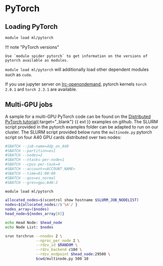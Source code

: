 # PyTorch

## Loading PyTorch

``` bash
module load ml/pytorch
```

!!! note "PyTorch versions"

    Use `module spider pytorch` to get information on the versions of pytorch available as modules.

`module load ml/pytorch` will additionally load other dependent modules such as `cuda`.

If you use jupyter server on [lrc-openondemand](../../openondemand/overview.md), pytorch kernels `torch 2.0.1` ard `torch 2.3.1` are available.  

## Multi-GPU jobs

A sample for a multi-GPU PyTorch code can be found on the [Distributed PyTorch tutorial](https://github.com/pytorch/examples/tree/main/distributed/ddp-tutorial-series){:target="_blank"} {{ ext }} examples on github. The SLURM script provided in the pytorch examples folder can be adapted to run on our cluster. The SLURM script provided below runs the `multinode.py` pytorch script on four A40 GPU cards distributed over two nodes:

``` bash
#SBATCH --job-name=ddp_on_A40
#SBATCH --partition=es1
#SBATCH --nodes=2
#SBATCH --ntasks-per-node=1
#SBATCH --cpus-per-task=4
#SBATCH --account=<ACCOUNT_NAME>
#SBATCH --time=01:00:00
#SBATCH --qos=es_normal
#SBATCH --gres=gpu:A40:2

module load ml/pytorch

allocated_nodes=$(scontrol show hostname $SLURM_JOB_NODELIST)
nodes=${allocated_nodes//$'\n'/ }
nodes_array=($nodes)
head_node=${nodes_array[0]}

echo Head Node: $head_node
echo Node List: $nodes

srun torchrun --nnodes 2 \
              --nproc_per_node 2 \
              --rdzv_id $RANDOM \
              --rdzv_backend c10d \
              --rdzv_endpoint $head_node:29500 \
              $cwd/multinode.py 500 10
```
